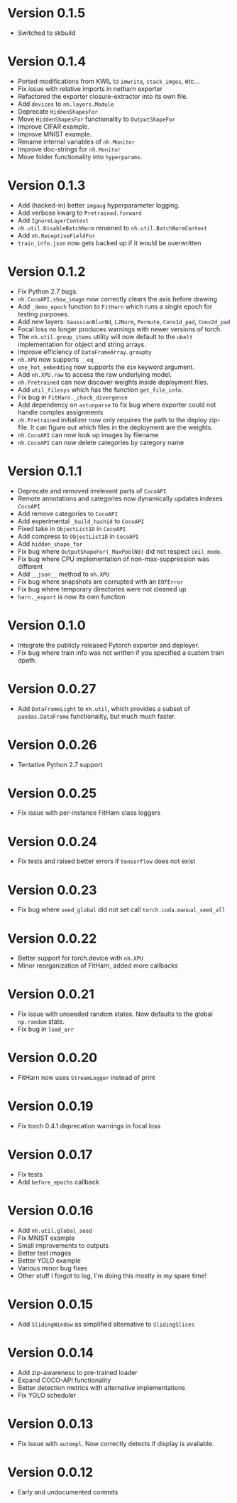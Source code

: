 Version 0.1.5
==============
* Switched to skbuild

Version 0.1.4
==============
* Ported modifications from KWIL to `imwrite`, `stack_imges`, etc...
* Fix issue with relative imports in netharn exporter
* Refactored the exporter closure-extractor into its own file.
* Add `devices` to `nh.layers.Module`
* Deprecate `HiddenShapesFor`
* Move `HiddenShapesFor` functionality to `OutputShapeFor`
* Improve CIFAR example.
* Improve MNIST example.
* Rename internal variables of `nh.Monitor`
* Improve doc-strings for `nh.Monitor`
* Move folder functionality into `hyperparams`.

Version 0.1.3
==============
* Add (hacked-in) better `imgaug` hyperparameter logging. 
* Add verbose kwarg to `Pretrained.forward`
* Add `IgnoreLayerContext`
* `nh.util.DisableBatchNorm` renamed to  `nh.util.BatchNormContext`
* Add `nh.ReceptiveFieldFor`
* `train_info.json` now gets backed up if it would be overwritten


Version 0.1.2
==============
* Fix Python 2.7 bugs. 
* `nh.CocoAPI.show_image` now correctly clears the axis before drawing
* Add `_demo_epoch` function to `FitHarn` which runs a single epoch for testing purposes.
* Add new layers: `GaussianBlurNd`, `L2Norm`, `Permute`, `Conv1d_pad`, `Conv2d_pad`
* Focal loss no longer produces warnings with newer versions of torch.
* The `nh.util.group_items` utility will now default to the `ubelt` implementation for object and string arrays.
* Improve efficiency of `DataFrameArray.groupby`
* `nh.XPU` now supports `__eq__`
* `one_hot_embedding` now supports the `dim` keyword argument.
* Add `nh.XPU.raw` to access the raw underlying model.
* `nh.Pretrained` can now discover weights inside deployment files.
* Add `util_filesys` which has the function `get_file_info`.
* Fix bug in `FitHarn._check_divergence`
* Add dependency on `astunparse` to fix bug where exporter could not handle complex assignments
* `nh.Pretrained` initializer now only requires the path to the deploy zip-file. It can figure out which files in the deployment are the weights.
* `nh.CocoAPI` can now look up images by filename
* `nh.CocoAPI` can now delete categories by category name


Version 0.1.1
==============
* Deprecate and removed irrelevant parts of `CocoAPI`
* Remote annotations and categories now dynamically updates indexes `CocoAPI`
* Add remove categories to `CocoAPI`
* Add experimental `_build_hashid` to `CocoAPI`
* Fixed take in `ObjectList1D` in `CocoAPI`
* Add compress to `ObjectList1D` in `CocoAPI`
* Add `hidden_shape_for`
* Fix bug where `OutputShapeFor(_MaxPoolNd)` did not respect `ceil_mode`.
* Fix bug where CPU implementation of non-max-suppression was different
* Add `__json__` method to `nh.XPU`
* Fix bug where snapshots are corrupted with an `EOFError`
* Fix bug where temporary directories were not cleaned up
* `harn._export` is now its own function


Version 0.1.0
==============
* Integrate the publicly released Pytorch exporter and deployer.
* Fix bug where train info was not written if you specified a custom train dpath.


Version 0.0.27
==============
* Add `DataFrameLight` to `nh.util`, which provides a subset of `pandas.DataFrame` functionality, but much much faster.


Version 0.0.26
==============
* Tentative Python 2.7 support


Version 0.0.25
==============
* Fix issue with per-instance FitHarn class loggers


Version 0.0.24
==============
* Fix tests and raised better errors if `tensorflow` does not exist


Version 0.0.23
==============
* Fix bug where `seed_global` did not set call `torch.cuda.manual_seed_all`


Version 0.0.22
==============
* Better support for torch.device with `nh.XPU`
* Minor reorganization of FitHarn, added more callbacks



Version 0.0.21
==============
* Fix issue with unseeded random states. Now defaults to the global `np.random` state.
* Fix bug in `load_arr`


Version 0.0.20
==============
* FitHarn now uses `StreamLogger` instead of print


Version 0.0.19
==============
* Fix torch 0.4.1 deprecation warnings in focal loss


Version 0.0.17
==============
* Fix tests
* Add `before_epochs` callback



Version 0.0.16
==============
* Add `nh.util.global_seed`
* Fix MNIST example
* Small improvements to outputs
* Better test images
* Better YOLO example
* Various minor bug fixes
* Other stuff I forgot to log, I'm doing this mostly in my spare time!


Version 0.0.15
==============
* Add `SlidingWindow` as simplified alternative to `SlidingSlices`


Version 0.0.14
==============
* Add zip-awareness to pre-trained loader 
* Expand COCO-API functionality
* Better detection metrics with alternative implementations
* Fix YOLO scheduler


Version 0.0.13
==============
* Fix issue with `autompl`. Now correctly detects if display is available. 

Version 0.0.12
==============
* Early and undocumented commits
